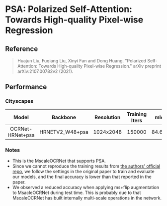 # PSA: Polarized Self-Attention: Towards High-quality Pixel-wise Regression

## Reference

> Huajun Liu, Fuqiang Liu, Xinyi Fan and Dong Huang. "Polarized Self-Attention: Towards High-quality Pixel-wise Regression." arXiv preprint arXiv:2107.00782v2 (2021).

## Performance

### Cityscapes

|      Model       |    Backbone     | Resolution | Training Iters |  mIoU  | mIoU (flip) | mIoU (ms+flip) |                            Links                             |
| :--------------: | :-------------: | :--------: | :------------: | :----: | :---------: | :------------: | :----------------------------------------------------------: |
| OCRNet-HRNet+psa | HRNETV2_W48+psa | 1024x2048  |     150000     | 84.62% |   84.90%    |     84.01%     | [model](https://paddleseg.bj.bcebos.com/dygraph/cityscapes/mscale_ocrnet_hrnetv2_psa_cityscapes_1024x2048_150k/model.pdparams)\|[log](https://paddleseg.bj.bcebos.com/dygraph/cityscapes/mscale_ocrnet_hrnetv2_psa_cityscapes_1024x2048_150k/train.log)\|[vdl](#) |

### Notes

* This is the MscaleOCRNet that supports PSA.
* Since we cannot reproduce the training results from [the authors&#39; official repo](https://github.com/DeLightCMU/PSA), we follow the settings in the original paper to train and evaluate our models, and the final accuracy is lower than that reported in the paper.
* We observed a reduced accuracy when applying ms+flip augmentation to MsacleOCRNet during test time. This is probably due to that MscaleOCRNet has built internally multi-scale operations in the network.
